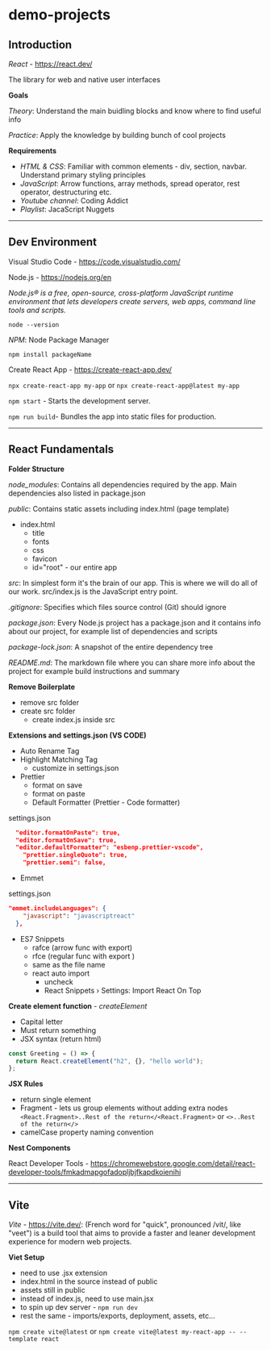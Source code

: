 # demo-projects

## Introduction

_React_ - <https://react.dev/>

The library for web and native user interfaces

**Goals**

_Theory_: Understand the main buidling blocks and know where to find useful info

_Practice_: Apply the knowledge by building bunch of cool projects

**Requirements**

- _HTML & CSS_: Familiar with common elements - div, section, navbar. Understand primary styling principles
- _JavaScript_: Arrow functions, array methods, spread operator, rest operator, destructuring etc.
- _Youtube channel_: Coding Addict
- _Playlist_: JacaScript Nuggets

---

## Dev Environment

Visual Studio Code - <https://code.visualstudio.com/>

Node.js - <https://nodejs.org/en>

_Node.js® is a free, open-source, cross-platform JavaScript runtime environment that lets developers create servers, web apps, command line tools and scripts._

`node --version`

_NPM_: Node Package Manager

`npm install packageName`

Create React App - <https://create-react-app.dev/>

`npx create-react-app my-app` or `npx create-react-app@latest my-app`

`npm start` - Starts the development server.

`npm run build`- Bundles the app into static files for production.

---

## React Fundamentals

**Folder Structure**

_node_modules_: Contains all dependencies required by the app. Main dependencies also listed in package.json

_public_: Contains static assets including index.html (page template)

- index.html
  - title
  - fonts
  - css
  - favicon
  - id="root" - our entire app

_src_: In simplest form it's the brain of our app. This is where we will do all of our work. src/index.js is the JavaScript entry point.

_.gitignore_: Specifies which files source control (Git) should ignore

_package.json_: Every Node.js project has a package.json and it contains info about our project, for example list of dependencies and scripts

_package-lock.json_: A snapshot of the entire dependency tree

_README.md_: The markdown file where you can share more info about the project for example build instructions and summary

**Remove Boilerplate**

- remove src folder
- create src folder
  - create index.js inside src

**Extensions and settings.json (VS CODE)**

- Auto Rename Tag
- Highlight Matching Tag
  - customize in settings.json
- Prettier
  - format on save
  - format on paste
  - Default Formatter (Prettier - Code formatter)

settings.json

```json
  "editor.formatOnPaste": true,
  "editor.formatOnSave": true,
  "editor.defaultFormatter": "esbenp.prettier-vscode",
    "prettier.singleQuote": true,
    "prettier.semi": false,
```

- Emmet

settings.json

```json
"emmet.includeLanguages": {
    "javascript": "javascriptreact"
  },
```

- ES7 Snippets
  - rafce (arrow func with export)
  - rfce (regular func with export )
  - same as the file name
  - react auto import
    - uncheck
    - React Snippets › Settings: Import React On Top

**Create element function** - _createElement_

- Capital letter
- Must return something
- JSX syntax (return html)

```js
const Greeting = () => {
  return React.createElement("h2", {}, "hello world");
};
```

**JSX Rules**

- return single element
- Fragment - lets us group elements without adding extra nodes `<React.Fragment>..Rest of the return</<React.Fragment>` or `<>..Rest of the return</>`
- camelCase property naming convention

**Nest Components**

React Developer Tools - <https://chromewebstore.google.com/detail/react-developer-tools/fmkadmapgofadopljbjfkapdkoienihi>

---

## Vite

_Vite_ - <https://vite.dev/>: (French word for "quick", pronounced /vit/, like "veet") is a build tool that aims to provide a faster and leaner development experience for modern web projects.

**Viet Setup**

- need to use .jsx extension
- index.html in the source instead of public
- assets still in public
- instead of index.js, need to use main.jsx
- to spin up dev server - `npm run dev`
- rest the same - imports/exports, deployment, assets, etc...

`npm create vite@latest` or `npm create vite@latest my-react-app -- --template react`

